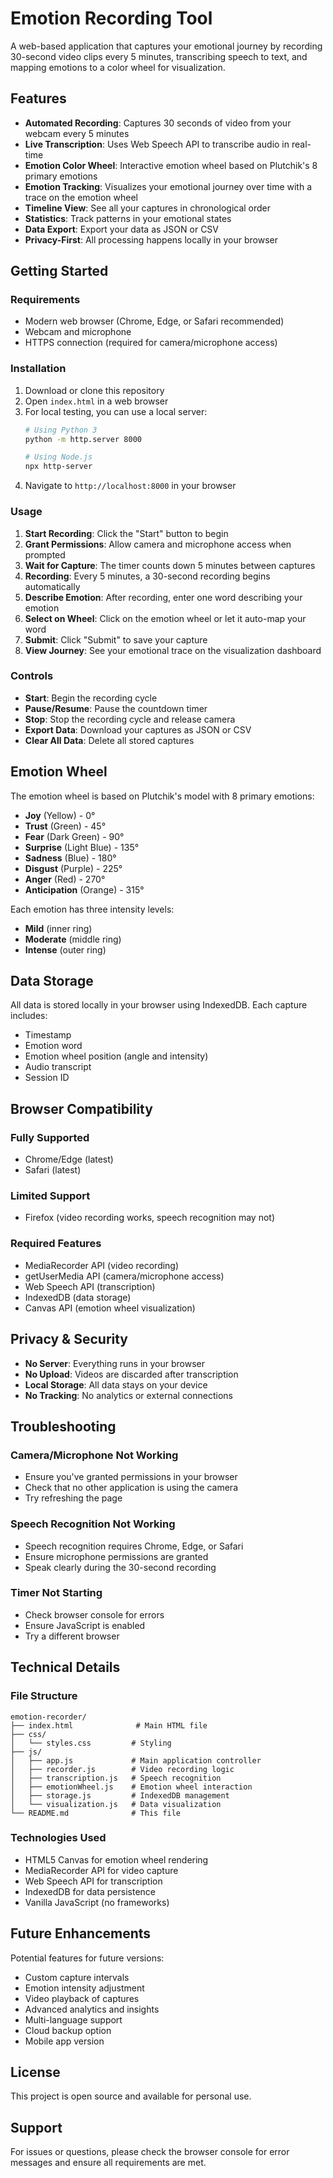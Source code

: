 # Emotion Recording Tool

A web-based application that captures your emotional journey by recording 30-second video clips every 5 minutes, transcribing speech to text, and mapping emotions to a color wheel for visualization.

## Features

- **Automated Recording**: Captures 30 seconds of video from your webcam every 5 minutes
- **Live Transcription**: Uses Web Speech API to transcribe audio in real-time
- **Emotion Color Wheel**: Interactive emotion wheel based on Plutchik's 8 primary emotions
- **Emotion Tracking**: Visualizes your emotional journey over time with a trace on the emotion wheel
- **Timeline View**: See all your captures in chronological order
- **Statistics**: Track patterns in your emotional states
- **Data Export**: Export your data as JSON or CSV
- **Privacy-First**: All processing happens locally in your browser

## Getting Started

### Requirements

- Modern web browser (Chrome, Edge, or Safari recommended)
- Webcam and microphone
- HTTPS connection (required for camera/microphone access)

### Installation

1. Download or clone this repository
2. Open `index.html` in a web browser
3. For local testing, you can use a local server:
   ```bash
   # Using Python 3
   python -m http.server 8000
   
   # Using Node.js
   npx http-server
   ```
4. Navigate to `http://localhost:8000` in your browser

### Usage

1. **Start Recording**: Click the "Start" button to begin
2. **Grant Permissions**: Allow camera and microphone access when prompted
3. **Wait for Capture**: The timer counts down 5 minutes between captures
4. **Recording**: Every 5 minutes, a 30-second recording begins automatically
5. **Describe Emotion**: After recording, enter one word describing your emotion
6. **Select on Wheel**: Click on the emotion wheel or let it auto-map your word
7. **Submit**: Click "Submit" to save your capture
8. **View Journey**: See your emotional trace on the visualization dashboard

### Controls

- **Start**: Begin the recording cycle
- **Pause/Resume**: Pause the countdown timer
- **Stop**: Stop the recording cycle and release camera
- **Export Data**: Download your captures as JSON or CSV
- **Clear All Data**: Delete all stored captures

## Emotion Wheel

The emotion wheel is based on Plutchik's model with 8 primary emotions:

- **Joy** (Yellow) - 0°
- **Trust** (Green) - 45°
- **Fear** (Dark Green) - 90°
- **Surprise** (Light Blue) - 135°
- **Sadness** (Blue) - 180°
- **Disgust** (Purple) - 225°
- **Anger** (Red) - 270°
- **Anticipation** (Orange) - 315°

Each emotion has three intensity levels:
- **Mild** (inner ring)
- **Moderate** (middle ring)
- **Intense** (outer ring)

## Data Storage

All data is stored locally in your browser using IndexedDB. Each capture includes:

- Timestamp
- Emotion word
- Emotion wheel position (angle and intensity)
- Audio transcript
- Session ID

## Browser Compatibility

### Fully Supported
- Chrome/Edge (latest)
- Safari (latest)

### Limited Support
- Firefox (video recording works, speech recognition may not)

### Required Features
- MediaRecorder API (video recording)
- getUserMedia API (camera/microphone access)
- Web Speech API (transcription)
- IndexedDB (data storage)
- Canvas API (emotion wheel visualization)

## Privacy & Security

- **No Server**: Everything runs in your browser
- **No Upload**: Videos are discarded after transcription
- **Local Storage**: All data stays on your device
- **No Tracking**: No analytics or external connections

## Troubleshooting

### Camera/Microphone Not Working
- Ensure you've granted permissions in your browser
- Check that no other application is using the camera
- Try refreshing the page

### Speech Recognition Not Working
- Speech recognition requires Chrome, Edge, or Safari
- Ensure microphone permissions are granted
- Speak clearly during the 30-second recording

### Timer Not Starting
- Check browser console for errors
- Ensure JavaScript is enabled
- Try a different browser

## Technical Details

### File Structure
```
emotion-recorder/
├── index.html              # Main HTML file
├── css/
│   └── styles.css         # Styling
├── js/
│   ├── app.js             # Main application controller
│   ├── recorder.js        # Video recording logic
│   ├── transcription.js   # Speech recognition
│   ├── emotionWheel.js    # Emotion wheel interaction
│   ├── storage.js         # IndexedDB management
│   └── visualization.js   # Data visualization
└── README.md              # This file
```

### Technologies Used
- HTML5 Canvas for emotion wheel rendering
- MediaRecorder API for video capture
- Web Speech API for transcription
- IndexedDB for data persistence
- Vanilla JavaScript (no frameworks)

## Future Enhancements

Potential features for future versions:
- Custom capture intervals
- Emotion intensity adjustment
- Video playback of captures
- Advanced analytics and insights
- Multi-language support
- Cloud backup option
- Mobile app version

## License

This project is open source and available for personal use.

## Support

For issues or questions, please check the browser console for error messages and ensure all requirements are met.
